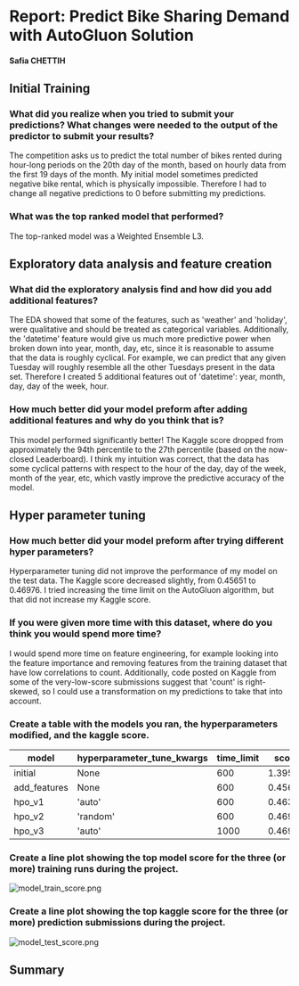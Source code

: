 # Report: Predict Bike Sharing Demand with AutoGluon Solution
#### Safia CHETTIH

## Initial Training
### What did you realize when you tried to submit your predictions? What changes were needed to the output of the predictor to submit your results?
The competition asks us to predict the total number of bikes rented during hour-long periods on the 20th day of the month, based on hourly data from the first 19 days of the month. My initial model sometimes predicted negative bike rental, which is physically impossible. Therefore I had to change all negative predictions to 0 before submitting my predictions.

### What was the top ranked model that performed?
The top-ranked model was a Weighted Ensemble L3.

## Exploratory data analysis and feature creation
### What did the exploratory analysis find and how did you add additional features?
The EDA showed that some of the features, such as 'weather' and 'holiday', were qualitative and should be treated as categorical variables. Additionally, the 'datetime' feature would give us much more predictive power when broken down into year, month, day, etc, since it is reasonable to assume that the data is roughly cyclical. For example, we can predict that any given Tuesday will roughly resemble all the other Tuesdays present in the data set. Therefore I created 5 additional features out of 'datetime': year, month, day, day of the week, hour.

### How much better did your model preform after adding additional features and why do you think that is?
This model performed significantly better! The Kaggle score dropped from approximately the 94th percentile to the 27th percentile (based on the now-closed Leaderboard). I think my intuition was correct, that the data has some cyclical patterns with respect to the hour of the day, day of the week, month of the year, etc, which vastly improve the predictive accuracy of the model.

## Hyper parameter tuning
### How much better did your model preform after trying different hyper parameters?
Hyperparameter tuning did not improve the performance of my model on the test data. The Kaggle score decreased slightly, from 0.45651 to 0.46976. I tried increasing the time limit on the AutoGluon algorithm, but that did not increase my Kaggle score.

### If you were given more time with this dataset, where do you think you would spend more time?
I would spend more time on feature engineering, for example looking into the feature importance and removing features from the training dataset that have low correlations to count. Additionally, code posted on Kaggle from some of the very-low-score submissions suggest that 'count' is right-skewed, so I could use a transformation on my predictions to take that into account.

### Create a table with the models you ran, the hyperparameters modified, and the kaggle score.
|model|hyperparameter_tune_kwargs|time_limit|score|
|--|--|--|--|
|initial|None|600|1.39584|
|add_features|None|600|0.45651|
|hpo_v1|'auto'|600|0.46313 |
|hpo_v2|'random'|600|0.46976|
|hpo_v3|'auto'|1000|0.46976|

### Create a line plot showing the top model score for the three (or more) training runs during the project.

![model_train_score.png](img/model_train_score.png)

### Create a line plot showing the top kaggle score for the three (or more) prediction submissions during the project.

![model_test_score.png](img/model_test_score.png)

## Summary

